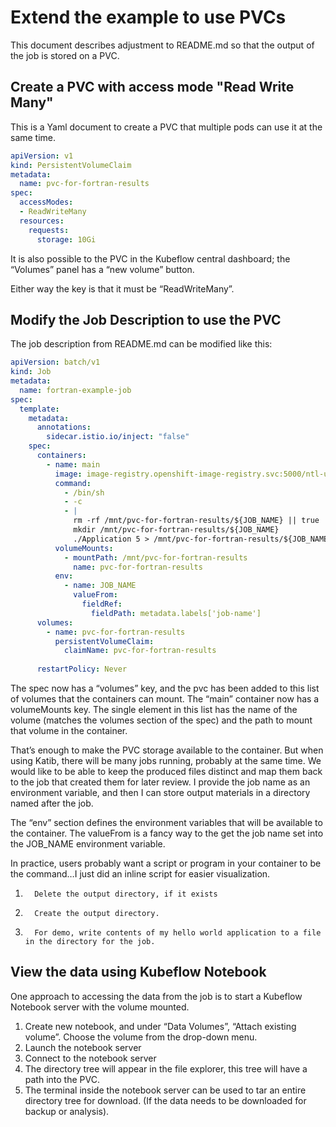# Extend the example to use PVCs

This document describes adjustment to README.md so that the output of the job is stored on a PVC.

## Create a PVC with access mode "Read Write Many"

This is a Yaml document to create a PVC that multiple pods can use it at the same time.

```yaml
apiVersion: v1
kind: PersistentVolumeClaim
metadata:
  name: pvc-for-fortran-results
spec:
  accessModes:
  - ReadWriteMany
  resources:
    requests:
      storage: 10Gi
```

It is also possible to the PVC in the Kubeflow central dashboard; the “Volumes” panel has a “new volume” button.

Either way the key is that it must be “ReadWriteMany”.

## Modify the Job Description to use the PVC

The job description from README.md can be modified like this:
```yaml
apiVersion: batch/v1
kind: Job
metadata:
  name: fortran-example-job
spec:
  template:
    metadata:
      annotations:
        sidecar.istio.io/inject: "false"
    spec:
      containers:
        - name: main
          image: image-registry.openshift-image-registry.svc:5000/ntl-us-ibm-com/my-container-image:1.0.0
          command:
            - /bin/sh
            - -c
            - |
              rm -rf /mnt/pvc-for-fortran-results/${JOB_NAME} || true
              mkdir /mnt/pvc-for-fortran-results/${JOB_NAME}
              ./Application 5 > /mnt/pvc-for-fortran-results/${JOB_NAME}/application.std.out
          volumeMounts:
            - mountPath: /mnt/pvc-for-fortran-results
              name: pvc-for-fortran-results
          env:
            - name: JOB_NAME
              valueFrom:
                fieldRef:
                  fieldPath: metadata.labels['job-name']
      volumes:
        - name: pvc-for-fortran-results
          persistentVolumeClaim:
            claimName: pvc-for-fortran-results
 
      restartPolicy: Never
```


The spec now has a “volumes” key, and the pvc has been added to this list of volumes that the containers can mount. 
The “main” container now has a volumeMounts key.  The single element in this list has the name of the volume (matches the volumes section of the spec) and the path to mount that volume in the container.
 
That’s enough to make the PVC storage available to the container. But when using Katib, there will be many jobs running, probably at the same time. We would like to be able to keep the produced files distinct and map them back to the job that created them for later review.  I provide the job name as an environment variable, and then I can store output materials in a directory named after the job.
 
The “env” section defines the environment variables that will be available to the container.  The valueFrom is a fancy way to the get the job name set into the JOB_NAME environment variable.
 
In practice, users probably want a script or program in your container to be the command…I just did an inline script for easier visualization.
1.       Delete the output directory, if it exists
2.       Create the output directory.
3.       For demo, write contents of my hello world application to a file in the directory for the job.

## View the data using Kubeflow Notebook
One approach to accessing the data from the job is to start a Kubeflow Notebook server with the volume mounted.

1. Create new notebook, and under “Data Volumes”, “Attach existing volume”.  Choose the volume from the drop-down menu.
2. Launch the notebook server
3. Connect to the notebook server
4. The directory tree will appear in the file explorer, this tree will have a path into the PVC.
5. The terminal inside the notebook server can be used to tar an entire directory tree for download. (If the data needs to be downloaded for backup or analysis).


